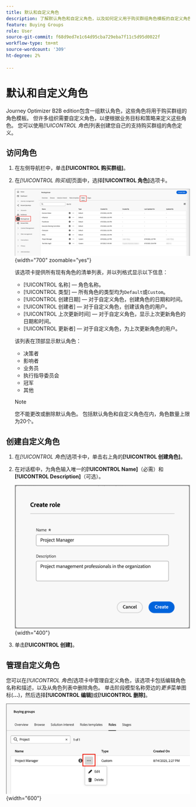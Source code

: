 ```yaml
---
title: 默认和自定义角色
description: 了解默认角色和自定义角色，以及如何定义用于购买群组角色模板的自定义角色。
feature: Buying Groups
role: User
source-git-commit: f68d9ed7e1c64d95cba729eba7f11c5d95d0022f
workflow-type: tm+mt
source-wordcount: '309'
ht-degree: 2%

---
```


# 默认和自定义角色

Journey Optimizer B2B edition包含一组默认角色，这些角色将用于购买群组的角色模板。 但许多组织需要自定义角色，以便根据业务目标和策略来定义这些角色。 您可以使用&#x200B;_[!UICONTROL 角色]_&#x200B;列表创建您自己的支持购买群组的角色定义。

## 访问角色

1. 在左侧导航栏中，单击&#x200B;**[!UICONTROL 购买群组]**。

1. 在&#x200B;_[!UICONTROL 购买组]_&#x200B;页面中，选择&#x200B;**[!UICONTROL 角色]**&#x200B;选项卡。

   ![角色选项卡](./assets/roles-tab.png){width="700" zoomable="yes"}

   该选项卡提供所有现有角色的清单列表，并以列格式显示以下信息：

   * [!UICONTROL 名称] — 角色名称。
   * [!UICONTROL 类型] — 所有角色的类型均为`Default`或`Custom`。
   * [!UICONTROL 创建日期] — 对于自定义角色，创建角色的日期和时间。
   * [!UICONTROL 创建者] — 对于自定义角色，创建该角色的用户。
   * [!UICONTROL 上次更新时间] — 对于自定义角色，显示上次更新角色的日期和时间。
   * [!UICONTROL 更新者] — 对于自定义角色，为上次更新角色的用户。

   该列表在顶部显示默认角色：

   * 决策者
   * 影响者
   * 业务员
   * 执行指导委员会
   * 冠军
   * 其他

   >[!NOTE]
   >
   >您不能更改或删除默认角色。 包括默认角色和自定义角色在内，角色数量上限为20个。

## 创建自定义角色

1. 在&#x200B;_[!UICONTROL 角色]_&#x200B;选项卡中，单击右上角的&#x200B;**[!UICONTROL 创建角色]**。

1. 在对话框中，为角色输入唯一的&#x200B;**[!UICONTROL Name]**（必需）和&#x200B;**[!UICONTROL Description]**（可选）。

   ![创建角色对话框](./assets/roles-create-dialog.png){width="400"}

1. 单击&#x200B;**[!UICONTROL 创建]**。

## 管理自定义角色

您可以在&#x200B;_[!UICONTROL 角色]_&#x200B;选项卡中管理自定义角色，该选项卡包括编辑角色名称和描述，以及从角色列表中删除角色。 单击阶段模型名称旁边的&#x200B;_更多_&#x200B;菜单图标(**...**)，然后选择&#x200B;**[!UICONTROL 编辑]**&#x200B;或&#x200B;**[!UICONTROL 删除]**。

![编辑或删除自定义角色](./assets/roles-more-menu.png){width="600"}
